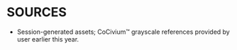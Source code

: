# SOURCES
- Session-generated assets; CoCivium™ grayscale references provided by user earlier this year.
